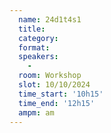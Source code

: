 ```yaml
---
  name: 24d1t4s1
  title: 
  category: 
  format: 
  speakers: 
    - 
  room: Workshop
  slot: 10/10/2024
  time_start: '10h15'
  time_end: '12h15'
  ampm: am
---
```

